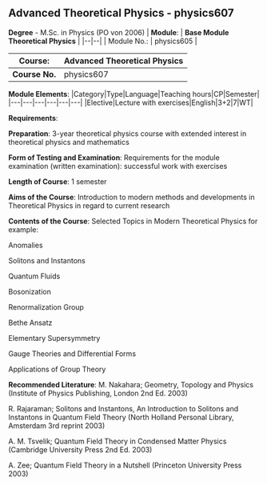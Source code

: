 ## Advanced Theoretical Physics - physics607

**Degree** - M.Sc. in Physics (PO von 2006)
| **Module**: | **Base Module Theoretical Physics** |
|--|--|
| Module No.: | physics605 |

| **Course**: | Advanced Theoretical Physics |
|------|------|
| **Course No.** | physics607 |

**Module Elements**:
|Category|Type|Language|Teaching hours|CP|Semester|
|---|---|---|---|---|---|
|Elective|Lecture with exercises|English|3+2|7|WT|

**Requirements**:


**Preparation**:
3-year theoretical physics course with extended interest in theoretical physics and mathematics

**Form of Testing and Examination**:
Requirements for the module examination (written examination): successful work with exercises

**Length of Course**:
1 semester

**Aims of the Course**:
Introduction to modern methods and developments in Theoretical Physics in regard to current research

**Contents of the Course**:
Selected Topics in Modern Theoretical Physics for example:

Anomalies

Solitons and Instantons

Quantum Fluids

Bosonization

Renormalization Group

Bethe Ansatz

Elementary Supersymmetry

Gauge Theories and Differential Forms

Applications of Group Theory

**Recommended Literature**:
M. Nakahara; Geometry, Topology and Physics (Institute of Physics Publishing, London 2nd Ed. 2003)

R. Rajaraman; Solitons and Instantons, An Introduction to Solitons and Instantons in Quantum Field Theory (North Holland Personal Library, Amsterdam 3rd reprint 2003)

A. M. Tsvelik; Quantum Field Theory in Condensed Matter Physics (Cambridge University Press 2nd Ed. 2003)

A. Zee; Quantum Field Theory in a Nutshell (Princeton University Press 2003)


